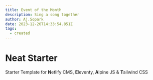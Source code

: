 ```yaml
---
title: Event of the Month
description: Sing a song together
author: Aj.Sopark
date: 2023-12-26T14:33:54.851Z
tags:
  - created
---
```

# Neat Starter

Starter Template for **N**etlify CMS, **E**leventy, **A**lpine JS & **T**ailwind CSS
